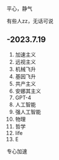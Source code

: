 平心，静气

有些人zz，无话可说



## -2023.7.19

1. 加速主义
2. 远视主义
3. 机械飞升
4. 基因飞升
5. 共产主义
6. 安娜其主义
7. GPT-4
8. 人工智能
9. 强人工智能
10. 物理
11. 哲学
12. life
13. E



专心加速